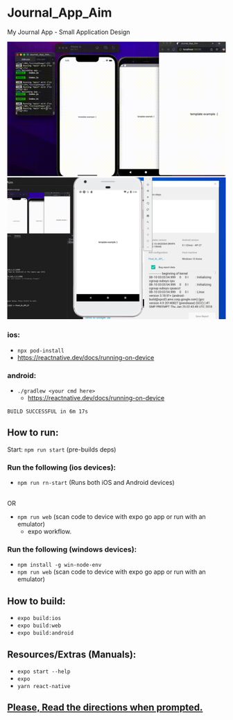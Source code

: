 # Journal_App_Aim
My Journal App - Small Application Design


![](./assets/first-initial-example.gif)
![](./assets/SharedScreenshot.jpg)

### ios:
- `npx pod-install`
 - https://reactnative.dev/docs/running-on-device

### android:
- `./gradlew <your cmd here>`
  - https://reactnative.dev/docs/running-on-device

```
BUILD SUCCESSFUL in 6m 17s
```
## How to run:
Start: `npm run start` (pre-builds deps)

 ### Run the following (ios devices):

- `npm run rn-start` (Runs both iOS and Android devices)

<br>OR</br>

- `npm run web` (scan code to device with expo go app or run with an emulator)
    - expo workflow.

### Run the following (windows devices):
 - `npm install -g win-node-env`
 - `npm run web` (scan code to device with expo go app or run with an emulator)
   
## How to build:
- `expo build:ios`
- `expo build:web`
- `expo build:android` 

## Resources/Extras (Manuals):
- `expo start --help`
- `expo`
- `yarn react-native`


## **<u>Please, Read the directions when prompted. </u>**


